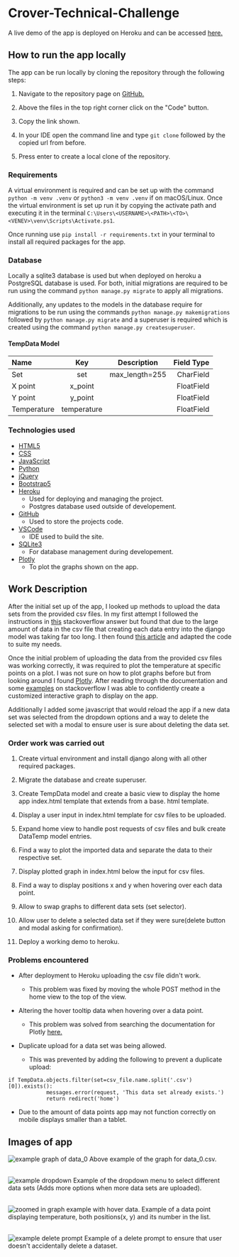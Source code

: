 # Crover-Technical-Challenge

A live demo of the app is deployed on Heroku and can be accessed [here.](https://crover-technical-challenge-bcj.herokuapp.com/)

## How to run the app locally

The app can be run locally by cloning the repository through the following steps:

1. Navigate to the repository page on [GitHub.](https://github.com/bob134552/Crover-Technical-Challenge)

2. Above the files in the top right corner click on the "Code" button.

3. Copy the link shown.

4. In your IDE open the command line and type `git clone` followed by the copied url from before.

5. Press enter to create a local clone of the repository.

### Requirements

A virtual environment is required and can be set up with the command `python -m venv .venv` or `python3 -m venv .venv` if on macOS/Linux. Once the virtual environment is set up run it by copying the activate path and executing it in the terminal `C:\Users\<USERNAME>\<PATH>\<TO>\<VENEV>\venv\Scripts\Activate.ps1`.

Once running use `pip install -r requirements.txt` in your terminal to install all required packages for the app.

### Database

Locally a sqlite3 database is used but when deployed on heroku a PostgreSQL database is used.
For both, initial migrations are required to be run using the command `python manage.py migrate` to apply all migrations.

Additionally, any updates to the models in the database require for migrations to be run using the commands `python manage.py makemigrations` followed by `python manage.py migrate` and a superuser is required which is created using the command `python manage.py createsuperuser`.

#### TempData Model

|Name|Key|Description|Field Type|
|:---|:----:|:----:|---:|
|Set|set|max_length=255|CharField|
|X point|x_point||FloatField|
|Y point|y_point||FloatField|
|Temperature|temperature||FloatField|



### Technologies used

- [HTML5](https://en.wikipedia.org/wiki/HTML)
- [CSS](https://en.wikipedia.org/wiki/CSS)
- [JavaScript](https://en.wikipedia.org/wiki/JavaScript)
- [Python](https://en.wikipedia.org/wiki/Python_(programming_language))
- [jQuery](https://en.wikipedia.org/wiki/JQuery)
- [Bootstrap5](https://getbootstrap.com/)
- [Heroku](https://www.heroku.com/)
  - Used for deploying and managing the project.
  - Postgres database used outside of developement.
- [GitHub](https://github.com/)
  - Used to store the projects code.
- [VSCode](https://code.visualstudio.com/)
  - IDE used to build the site.
- [SQLite3](https://www.sqlite.org/index.html)
  - For database management during developement.
- [Plotly](https://plotly.com/)
  - To plot the graphs shown on the app.

## Work Description

After the initial set up of the app, I looked up methods to upload the data sets from the provided csv files. In my first attempt I followed the instructions in [this](https://stackoverflow.com/questions/2459979/how-to-import-csv-data-into-django-models) stackoverflow answer but found that due to the large amount of data in the csv file that creating each data entry into the django model was taking far too long. I then found [this article](https://ramramesh1374.medium.com/upload-csv-using-django-bulk-create-c75b28fc19f0) and adapted the code to suite my needs.

Once the initial problem of uploading the data from the provided csv files was working correctly, it was required to plot the temperature at specific points on a plot. I was not sure on how to plot graphs before but from looking around I found [Plotly](https://plotly.com/). After reading through the documentation and some [examples](https://stackoverflow.com/questions/36846395/embedding-a-plotly-chart-in-a-django-template) on stackoverflow I was able to confidently create a customized interactive graph to display on the app.

Additionally I added some javascript that would reload the app if a new data set was selected from the dropdown options and a way to delete the selected set with a modal to ensure user is sure about deleting the data set.

### Order work was carried out

1. Create virtual environment and install django along with all other required packages.

2. Migrate the database and create superuser.

3. Create TempData model and create a basic view to display the home app index.html template that extends from a base.  html template.

4. Display a user input in index.html template for csv files to be uploaded.

5. Expand home view to handle post requests of csv files and bulk create DataTemp model entries.

6. Find a way to plot the imported data and separate the data to their respective set.

7. Display plotted graph in index.html below the input for csv files.

8. Find a way to display positions x and y when hovering over each data point.

9. Allow to swap graphs to different data sets (set selector).

10. Allow user to delete a selected data set if they were sure(delete button and modal asking for confirmation).

11. Deploy a working demo to heroku.

### Problems encountered

- After deployment to Heroku uploading the csv file didn't work.
  - This problem was fixed by moving the whole POST method in the home view to the top of the view.

- Altering the hover tooltip data when hovering over a data point.
  - This problem was solved from searching the documentation for Plotly [here.](https://plotly.com/python/hover-text-and-formatting/)

- Duplicate upload for a data set was being allowed.
  - This was prevented by adding the following to prevent a duplicate upload:

```
if TempData.objects.filter(set=csv_file.name.split('.csv')[0]).exists():
            messages.error(request, 'This data set already exists.')
            return redirect('home')
```

- Due to the amount of data points app may not function correctly on mobile displays smaller than a tablet.

## Images of app

<img src="example_images\data-set-0.png" alt="example graph of data_0">
Above example of the graph for data_0.csv.

\
<img src="example_images\example-dropdown.png" alt="example dropdown">
Example of the dropdown menu to select different data sets (Adds more options when more data sets are uploaded).

\
<img src="example_images\zoomed-and-selected-data-point.png" alt="zoomed in graph example with hover data.">
Example of a data point displaying temperature, both positions(x, y) and its number in the list.

\
<img src="example_images\delete-prompt.png" alt="example delete prompt">
Example of a delete prompt to ensure that user doesn't accidentally delete a dataset.
